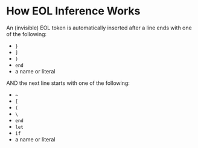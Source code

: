 # How EOL Inference Works

An (invisible) EOL token is automatically inserted after a line ends with one of the following:

- `}`
- `]`
- `)`
- `end`
- a name or literal

AND the next line starts with one of the following:

- `~`
- `[`
- `(`
- `\`
- `end`
- `let`
- `if`
- a name or literal
